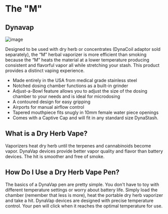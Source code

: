 # The "M"
## Dynavap

![image](https://user-images.githubusercontent.com/104687767/166160838-4f591a56-67e7-4d55-8c8a-6caa26c13eee.png)

Designed to be used with dry herb or concentrates (DynaCoil adaptor sold separately), the “M” herbal vaporizer is more efficient than smoking because the “M” heats the material at a lower temperature producing consistent and flavorful vapor all while stretching your stash. This product provides a distinct vaping experience.

- Made entirely in the USA from medical grade stainless steel
- Notched dosing chamber functions as a built-in grinder
- Adjust-a-Bowl feature allows you to adjust the size of the dosing chamber to your needs and is ideal for microdosing
- A contoured design for easy gripping
- Airports for manual airflow control
- Tapered mouthpiece fits snugly in 10mm female water piece openings
- Comes with a Captive Cap and will fit in any standard size DynaStash.

## What is a Dry Herb Vape?

Vaporizers heat dry herb until the terpenes and cannabinoids become vapor. DynaVap devices provide better vapor quality and flavor than battery devices. The hit is smoother and free of smoke.

## How Do I Use a Dry Herb Vape Pen?

The basics of a DynaVap pen are pretty simple. You don't have to toy with different temperature settings or worry about battery life. Simply load the chamber (remember that less is more), heat the portable dry herb vaporizer and take a hit. DynaVap devices are designed with precise temperature control. Your pen will click when it reaches the optimal temperature for use.
